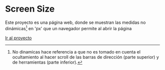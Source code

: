 # Screen Size

Este proyecto es una página web, donde se muestran las medidas no dinámicas[^medidasdinamicas] en 'px' que un navegador permite al abrir la página

[^medidasdinamicas]: No dinamicas hace referencia a que no es tomado en cuenta el ocultamiento al hacer scroll de las barras de dirección (parte superior) y de herramientas (parte inferior).

[Ir al proyecto](https://chybeat.github.io/screen-size)